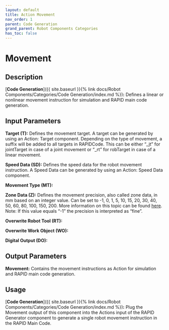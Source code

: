 ```yaml
---
layout: default
title: Action Movement
nav_order: 1
parent: Code Generation
grand_parent: Robot Components Categories
has_toc: false
---
```


# **Movement**

## **Description**

[**Code Generation**]({{ site.baseurl }}{% link docs/Robot Components/Categories/Code Generation/index.md %})**:** Defines a linear or nonlinear movement instruction for simulation and RAPID main code generation.

## **Input Parameters**

**Target (T):** Defines the movement target. A target can be generated by using an Action: Target component. Depending on the type of movement, a suffix will be added to all targets in RAPIDCode. This can be either “_jt” for jointTarget in case of a joint movement or “_rt” for robTarget in case of a linear movement.

**Speed Data (SD):** Defines the speed data for the robot movement instruction. A Speed Data can be generated by using an Action: Speed Data component.

**Movement Type (MT):**

**Zone Data (Z):** Defines the movement precision, also called zone data, in mm based on an integer value. Can be set to -1, 0, 1, 5, 10, 15, 20, 30, 40, 50, 60, 80, 100, 150, 200. More information on this topic can be found [here](http://developercenter.robotstudio.com/landing). Note: If this value equals “-1” the precision is interpreted as “fine”.

**Overwrite Robot Tool (RT):**

**Overwrite Work Object (WO):**

**Digital Output (DO):**

## **Output Parameters**

**Movement:** Contains the movement instructions as Action for simulation and RAPID main code generation.

## **Usage**

[**Code Generation**]({{ site.baseurl }}{% link docs/Robot Components/Categories/Code Generation/index.md %})**:** Plug the Movement output of this component into the Actions input of the RAPID Generator component to generate a single robot movement instruction in the RAPID Main Code.